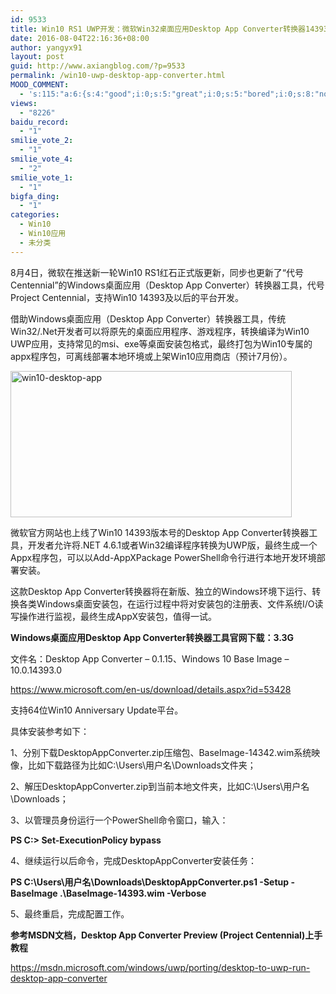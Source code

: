 ```yaml
---
id: 9533
title: Win10 RS1 UWP开发：微软Win32桌面应用Desktop App Converter转换器14393最新下载
date: 2016-08-04T22:16:36+08:00
author: yangyx91
layout: post
guid: http://www.axiangblog.com/?p=9533
permalink: /win10-uwp-desktop-app-converter.html
MOOD_COMMENT:
  - 's:115:"a:6:{s:4:"good";i:0;s:5:"great";i:0;s:5:"bored";i:0;s:8:"nonsense";i:0;s:13:"notunderstand";i:0;s:7:"passing";i:0;}";'
views:
  - "8226"
baidu_record:
  - "1"
smilie_vote_2:
  - "1"
smilie_vote_4:
  - "2"
smilie_vote_1:
  - "1"
bigfa_ding:
  - "1"
categories:
  - Win10
  - Win10应用
  - 未分类
---
```

8月4日，微软在推送新一轮Win10 RS1红石正式版更新，同步也更新了“代号Centennial”的Windows桌面应用（Desktop App Converter）转换器工具，代号Project Centennial，支持Win10 14393及以后的平台开发。

借助Windows桌面应用（Desktop App Converter）转换器工具，传统Win32/.Net开发者可以将原先的桌面应用程序、游戏程序，转换编译为Win10 UWP应用，支持常见的msi、exe等桌面安装包格式，最终打包为Win10专属的appx程序包，可离线部署本地环境或上架Win10应用商店（预计7月份）。

<a href="http://www.axiangblog.com/win10-uwp-desktop-app-converter.html/win10-desktop-app" rel="attachment wp-att-9534" target="_blank"  rel="nofollow" ><img loading="lazy" class="aligncenter size-full wp-image-9534" src="http://www.axiangblog.com/wp-content/uploads/2016/05/win10-desktop-app.jpg" alt="win10-desktop-app" width="450" height="234" /></a>

微软官方网站也上线了Win10 14393版本号的Desktop App Converter转换器工具，开发者允许将.NET 4.6.1或者Win32编译程序转换为UWP版，最终生成一个Appx程序包，可以以Add-AppXPackage PowerShell命令行进行本地开发环境部署安装。

这款Desktop App Converter转换器将在新版、独立的Windows环境下运行、转换各类Windows桌面安装包，在运行过程中将对安装包的注册表、文件系统I/O读写操作进行监视，最终生成AppX安装包，值得一试。

**Windows桌面应用Desktop App Converter转换器工具官网下载：3.3G**

文件名：Desktop App Converter &#8211; 0.1.15、Windows 10 Base Image &#8211; 10.0.14393.0

<a href="https://www.microsoft.com/en-us/download/details.aspx?id=53428" target="_blank"  rel="nofollow" >https://www.microsoft.com/en-us/download/details.aspx?id=53428</a>

支持64位Win10 Anniversary Update平台。

具体安装参考如下：

1、分别下载DesktopAppConverter.zip压缩包、BaseImage-14342.wim系统映像，比如下载路径为比如C:\Users\用户名\Downloads文件夹；

2、解压DesktopAppConverter.zip到当前本地文件夹，比如C:\Users\用户名\Downloads；

3、以管理员身份运行一个PowerShell命令窗口，输入：

**PS C:\> Set-ExecutionPolicy bypass**

4、继续运行以后命令，完成DesktopAppConverter安装任务：

**PS C:\Users\用户名\Downloads\DesktopAppConverter.ps1 -Setup -BaseImage .\BaseImage-14393.wim -Verbose**

5、最终重启，完成配置工作。

**参考MSDN文档，Desktop App Converter Preview (Project Centennial)上手教程**

<a href="https://msdn.microsoft.com/windows/uwp/porting/desktop-to-uwp-run-desktop-app-converter" target="_blank"  rel="nofollow" >https://msdn.microsoft.com/windows/uwp/porting/desktop-to-uwp-run-desktop-app-converter</a>